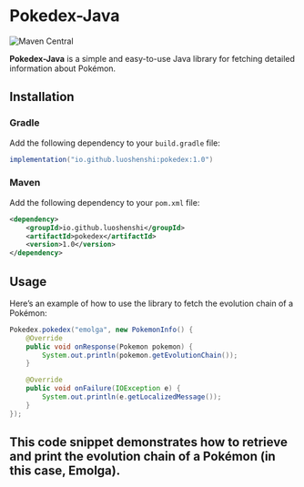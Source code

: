 # Pokedex-Java

![Maven Central](https://img.shields.io/maven-metadata/v.svg?label=maven-central&metadataUrl=https%3A%2F%2Frepo1.maven.org%2Fmaven2%2Fio%2Fgithub%2Fluoshenshi%2Fpokedex%2Fmaven-metadata.xml&style=plastic)

**Pokedex-Java** is a simple and easy-to-use Java library for fetching detailed information about Pokémon.

## Installation

### Gradle

Add the following dependency to your `build.gradle` file:

```gradle
implementation("io.github.luoshenshi:pokedex:1.0")
```

### Maven

Add the following dependency to your `pom.xml` file:

```xml
<dependency>
    <groupId>io.github.luoshenshi</groupId>
    <artifactId>pokedex</artifactId>
    <version>1.0</version>
</dependency>
```

## Usage

Here’s an example of how to use the library to fetch the evolution chain of a Pokémon:

```java
Pokedex.pokedex("emolga", new PokemonInfo() {
    @Override
    public void onResponse(Pokemon pokemon) {
        System.out.println(pokemon.getEvolutionChain());
    }

    @Override
    public void onFailure(IOException e) {
        System.out.println(e.getLocalizedMessage());
    }
});
```

This code snippet demonstrates how to retrieve and print the evolution chain of a Pokémon (in this case, Emolga).
---
